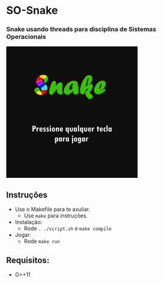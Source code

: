 # SO-Snake
### Snake usando threads para disciplina de Sistemas Operacionais

<img src="res/snake.png" width="350">

## Instruções

- Use o Makefile para te axuliar. 
  - Use ``` make ``` para instruções.
- Instalação:
  - Rode ``` . ./script.sh ``` e ``` make compile ```
- Jogar:
  - Rode ``` make run ```

## Requisitos:

- G++11
